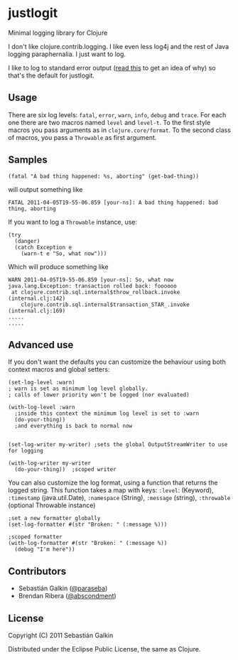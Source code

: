 # justlogit

Minimal logging library for Clojure

I don't like clojure.contrib.logging. I like even less log4j and the rest of Java
logging paraphernalia. I just want to log.

I like to log to standard error output
([read this](http://adam.heroku.com/past/2011/4/1/logs_are_streams_not_files/)
to get an idea of why) so that's the default for justlogit.

## Usage

There are six log levels: `fatal`, `error`, `warn`, `info`, `debug` and `trace`. For each one
there are two macros named `level` and `level-t`. To the first style macros you pass
arguments as in `clojure.core/format`. To the second class of macros, you pass a
`Throwable` as first argument.

## Samples

    (fatal "A bad thing happened: %s, aborting" (get-bad-thing))

will output something like

    FATAL 2011-04-05T19-55-06.859 [your-ns]: A bad thing happened: bad thing, aborting

If you want to log a `Throwable` instance, use:

    (try
      (danger)
      (catch Exception e
        (warn-t e "So, what now")))

Which will produce something like

    WARN 2011-04-05T19-55-06.859 [your-ns]: So, what now
    java.lang.Exception: transaction rolled back: foooooo
     at clojure.contrib.sql.internal$throw_rollback.invoke (internal.clj:142)
        clojure.contrib.sql.internal$transaction_STAR_.invoke (internal.clj:169)
    .....
    .....

## Advanced use

If you don't want the defaults you can customize the behaviour using both context
macros and global setters:

    (set-log-level :warn)
    ; warn is set as minimum log level globally.
    ; calls of lower priority won't be logged (nor evaluated)

    (with-log-level :warn
      ;inside this context the minimum log level is set to :warn
      (do-your-thing))
      ;and everything is back to normal now


    (set-log-writer my-writer) ;sets the global OutputStreamWriter to use for logging

    (with-log-writer my-writer
      (do-your-thing))  ;scoped writer


You can also customize the log format, using a function that returns the logged string.
This function takes a map with keys: `:level`: (Keyword), `:timestamp` (java.util.Date),
`:namespace` (String), `:message` (string), `:throwable` (optional Throwable instance)

    ;set a new formatter globally
    (set-log-formatter #(str "Broken: " (:message %)))

    ;scoped formatter
    (with-log-formatter #(str "Broken: " (:message %))
      (debug "I'm here"))

## Contributors

* Sebastián Galkin ([@paraseba](https://twitter.com/paraseba))
* Brendan Ribera ([@abscondment](https://twitter.com/abscondment))

## License

Copyright (C) 2011 Sebastián Galkin

Distributed under the Eclipse Public License, the same as Clojure.

